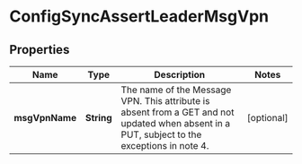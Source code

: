 
# ConfigSyncAssertLeaderMsgVpn

## Properties
Name | Type | Description | Notes
------------ | ------------- | ------------- | -------------
**msgVpnName** | **String** | The name of the Message VPN. This attribute is absent from a GET and not updated when absent in a PUT, subject to the exceptions in note 4. |  [optional]




